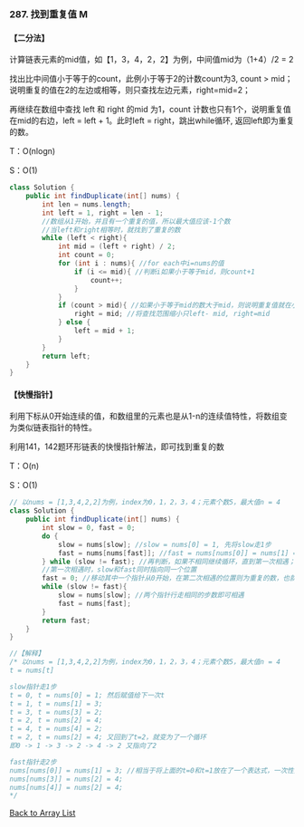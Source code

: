 ### 287. 找到重复值 M



#### 【二分法】

计算链表元素的mid值，如【1，3，4，2，2】为例，中间值mid为（1+4）/2 = 2

找出比中间值小于等于的count，此例小于等于2的计数count为3, count > mid；说明重复的值在2的左边或相等，则只查找左边元素，right=mid=2；

再继续在数组中查找 left 和 right 的mid 为1，count 计数也只有1个，说明重复值在mid的右边，left = left + 1。此时left = right，跳出while循环, 返回left即为重复的数。

T：O(nlogn)

S：O(1)

```java
class Solution {
    public int findDuplicate(int[] nums) {
        int len = nums.length;
        int left = 1, right = len - 1; 
        //数组从1开始，并且有一个重复的值，所以最大值应该-1个数
        //当left和right相等时，就找到了重复的数
        while (left < right){
            int mid = (left + right) / 2;
            int count = 0;
            for (int i : nums){ //for each中i=nums的值
                if (i <= mid){ //判断i如果小于等于mid，则count+1
                    count++;
                }
            }
            if (count > mid){ //如果小于等于mid的数大于mid，则说明重复值就在小于这边
                right = mid; //将查找范围缩小只left- mid, right=mid
            } else {
                left = mid + 1;
            }
        }
        return left;
    }
}
```



#### 【快慢指针】

利用下标从0开始连续的值，和数组里的元素也是从1-n的连续值特性，将数组变为类似链表指针的特性。

利用141，142题环形链表的快慢指针解法，即可找到重复的数

T：O(n)

S：O(1)

```java
// 以nums = [1,3,4,2,2]为例，index为0，1，2，3，4；元素个数5，最大值n = 4
class Solution {
    public int findDuplicate(int[] nums) {
        int slow = 0, fast = 0;
        do {
            slow = nums[slow]; //slow = nums[0] = 1, 先将slow走1步
            fast = nums[nums[fast]]; //fast = nums[nums[0]] = nums[1] = 3，将fast走2步
        } while (slow != fast); //再判断，如果不相同继续循环，直到第一次相遇；
        //第一次相遇时，slow和fast同时指向同一个位置
        fast = 0; //移动其中一个指针从0开始，在第二次相遇的位置则为重复的数，也就是环形的入口
        while (slow != fast){
            slow = nums[slow]; //两个指针行走相同的步数即可相遇
            fast = nums[fast];
        }
        return fast;
    }
}
```

```java
//【解释】
/* 以nums = [1,3,4,2,2]为例，index为0，1，2，3，4；元素个数5，最大值n = 4
t = nums[t]

slow指针走1步
t = 0, t = nums[0] = 1; 然后赋值给下一次t
t = 1, t = nums[1] = 3;
t = 3, t = nums[3] = 2;
t = 2, t = nums[2] = 4;
t = 4, t = nums[4] = 2;
t = 2, t = nums[2] = 4; 又回到了t=2，就变为了一个循环
即0 -> 1 -> 3 -> 2 -> 4 -> 2 又指向了2

fast指针走2步
nums[nums[0]] = nums[1] = 3; //相当于将上面的t=0和t=1放在了一个表达式，一次性走2步
nums[nums[3]] = nums[2] = 4;
nums[nums[4]] = nums[2] = 4;
*/
```





[Back to Array List](https://github.com/xiaoshuzhao/leetcode-notes-java/blob/main/%E6%95%B0%E6%8D%AE%E7%BB%93%E6%9E%84/%E6%95%B0%E7%BB%84/Array%20List.md)
